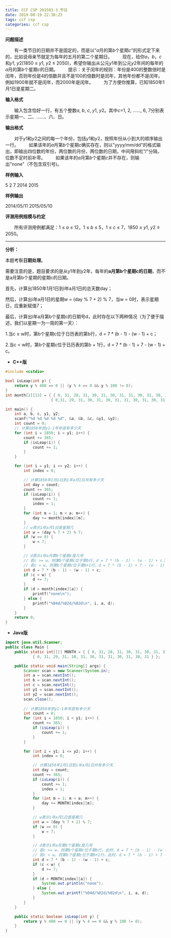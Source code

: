 ```yaml
---
title: CCF CSP 201503-3.节日
date: 2019-08-19 22:38:23
tags: ccf csp
categories: ccf csp
---
```


**问题描述**

　　有一类节日的日期并不是固定的，而是以“*a*月的第*b*个星期*c*”的形式定下来的，比如说母亲节就定为每年的五月的第二个星期日。
　　现在，给你*a*，*b*，*c*和*y*1, *y*2(1850 ≤ *y*1, *y*2 ≤ 2050)，希望你输出从公元*y*1年到公元*y*2年间的每年的*a*月的第*b*个星期*c*的日期。
　　提示：关于闰年的规则：年份是400的整数倍时是闰年，否则年份是4的倍数并且不是100的倍数时是闰年，其他年份都不是闰年。例如1900年就不是闰年，而2000年是闰年。
　　为了方便你推算，已知1850年1月1日是星期二。

<!--more-->

**输入格式**

　　输入包含恰好一行，有五个整数*a*, *b*, *c*, *y*1, *y*2。其中*c*=1, 2, ……, 6, 7分别表示星期一、二、……、六、日。

**输出格式**

　　对于*y*1和*y*2之间的每一个年份，包括*y*1和*y*2，按照年份从小到大的顺序输出一行。
　　如果该年的*a*月第*b*个星期*c*确实存在，则以"yyyy/mm/dd"的格式输出，即输出四位数的年份，两位数的月份，两位数的日期，中间用斜杠“/”分隔，位数不足时前补零。
　　如果该年的*a*月第*b*个星期*c*并不存在，则输出"none"（不包含双引号)。

**样例输入**

5 2 7 2014 2015

**样例输出**

2014/05/11
2015/05/10

**评测用例规模与约定**

　　所有评测用例都满足：1 ≤ *a* ≤ 12，1 ≤ *b* ≤ 5，1 ≤ *c* ≤ 7，1850 ≤ *y*1, *y*2 ≤ 2050。

<hr>

**分析：**

本题考察**日期处理**。

需要注意的是，题目要求的是从y1年到y2年，每年的**a月第b个星期c的日期**，而不是a月第b个星期的星期c的日期。

首先，计算出1850年1月1日到i年a月1日的总天数day；

然后，计算出i年a月1日的星期w = (day % 7 + 2) % 7，当w = 0时，表示星期日，应重新赋值7；

最后，计算出i年a月第b个星期c的日期号d，此时存在以下两种情况（为了便于描述，我们以星期一为一周的第一天）：

1.当c ≥ w时，第b个星期c位于日历表的第b行，d = 7 * (b - 1) - (w - 1) + c；

2.当c < w时，第b个星期c位于日历表的第b + 1行，d = 7 * (b - 1) + 7 - (w - 1) + c。

* <strong id="cpp">C++版</strong>

```c++
#include <cstdio>

bool isLeap(int y) {
	return y % 400 == 0 || (y % 4 == 0 && y % 100 != 0);
}
int month[2][13] = { { 0, 31, 28, 31, 30, 31, 30, 31, 31, 30, 31, 30, 31 }, 
                    { 0,31, 29, 31, 30, 31, 30, 31, 31, 30, 31, 30, 31 } };

int main() {
	int a, b, c, y1, y2;
	scanf("%d %d %d %d %d", &a, &b, &c, &y1, &y2);
	int count = 0;
	// 计算1850年到y1-1年年底有多少天
	for (int i = 1850; i < y1; i++) {
		count += 365;
		if (isLeap(i)) {
			count += 1;
		}
	}

	for (int i = y1; i <= y2; i++) {
		int index = 0;

		// 计算1850年1月1日到i年a月1日共有多少天
		int day = count;
		count += 365;
		if (isLeap(i)) {
			count += 1;
			index = 1;
		}
		for (int m = 1; m < a; m++) {
			day += month[index][m];
		}
		// w表示i年a月1日是星期几
		int w = (day % 7 + 2) % 7;
		if (w == 0) {
			w = 7;
		}

		// d表示i年a月第b个星期c是几号
		// 若c >= w，则第b个星期c位于第b行，d = 7 * (b - 1) - (w - 1) + c；
		// 若c < w，则第b个星期c位于第b+1行，d = 7 * (b - 1) + 7 - (w - 1) + c。
		int d = 7 * (b - 1) - (w - 1) + c;
		if (c < w) {
			d += 7;
		}
		if (d > month[index][a]) {
			printf("none\n");
		} else {
			printf("%04d/%02d/%02d\n", i, a, d);
		}
	}
	return 0;
}
```

* <strong id="java">Java版</strong>

```java
import java.util.Scanner;
public class Main {
	public static int[][] MONTH = { { 0, 31, 28, 31, 30, 31, 30, 31, 31, 30, 31, 30, 31 },
			{ 0, 31, 29, 31, 30, 31, 30, 31, 31, 30, 31, 30, 31 } };

	public static void main(String[] args) {
		Scanner scan = new Scanner(System.in);
		int a = scan.nextInt();
		int b = scan.nextInt();
		int c = scan.nextInt();
		int y1 = scan.nextInt();
		int y2 = scan.nextInt();
		scan.close();
        
		// 计算1850年到y1-1年年底有多少天
		int count = 0;
		for (int i = 1850; i < y1; i++) {
			count += 365;
			if (isLeap(i)) {
				count += 1;
			}
		}

		for (int i = y1; i <= y2; i++) {
			int index = 0;

			// 计算1850年1月1日到i年a月1日共有多少天
			int day = count;
			count += 365;
			if (isLeap(i)) {
				count += 1;
				index = 1;
			}
			for (int m = 1; m < a; m++) {
				day += MONTH[index][m];
			}

			// w表示i年a月1日是星期几
			int w = (day % 7 + 2) % 7;
			if (w == 0) {
				w = 7;
			}

			// d表示i年a月第b个星期c是几号
			// 若c >= w，则第b个星期c位于第b行，此时，d = 7 * (b - 1) - (w - 1) + c；
			// 若c < w，则第b个星期c位于第b+1行，此时，d = 7 * (b - 1) + 7 - (w - 1) + c。
			int d = 7 * (b - 1) - (w - 1) + c;
			if (c < w) {
				d += 7;
			}
			if (d > MONTH[index][a]) {
				System.out.println("none");
			} else {
				System.out.printf("%04d/%02d/%02d\n", i, a, d);
			}
		}
	}

	public static boolean isLeap(int y) {
		return y % 400 == 0 || (y % 4 == 0 && y % 100 != 0);
	}
}
```

